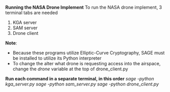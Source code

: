 **Running the NASA Drone Implement**
To run the NASA drone implement, 3 terminal tabs are needed
  1. KGA server
  2. SAM server
  3. Drone client

**Note**: 
- Because these programs utilize Elliptic-Curve Cryptography, SAGE must be installed to utilize its Python interpreter
- To change the alter what drone is requesting access into the airspace, change the *drone* variable at the top of drone_client.py

**Run each command in a separate terminal, in this order**
*sage -python kga_server.py*
*sage -python sam_server.py*
*sage -python drone_client.py*